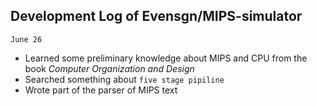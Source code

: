 ## Development Log of Evensgn/MIPS-simulator

`June 26`
* Learned some preliminary knowledge about MIPS and CPU from the book *Computer Organization and Design*
* Searched something about `five stage pipiline`
* Wrote part of the parser of MIPS text

